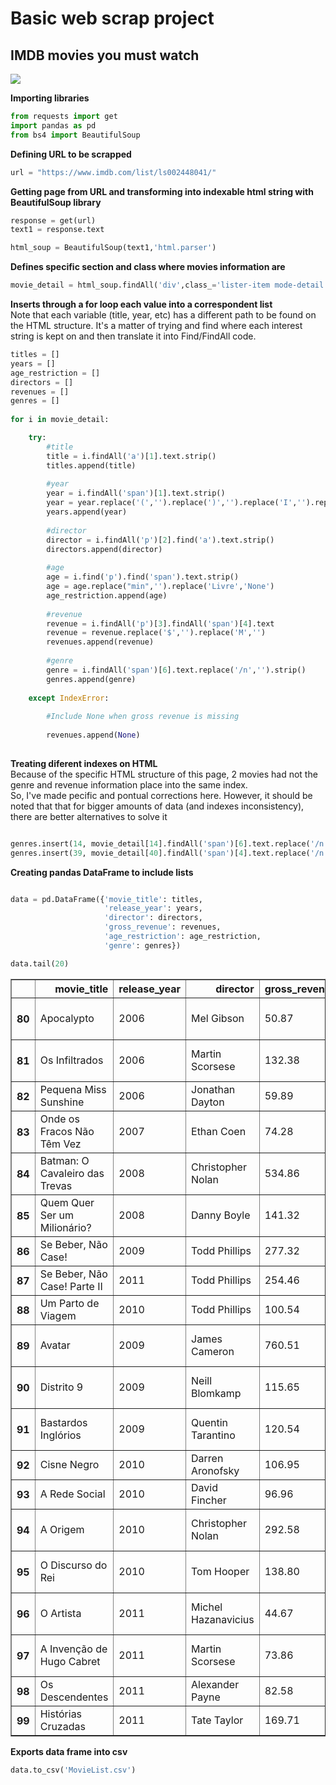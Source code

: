 # Basic web scrap project
## IMDB movies you must watch
<img src = "https://jeremymattheiss.files.wordpress.com/2017/07/jaws-logo.png?w=640">
<br>

__Importing libraries__


```python
from requests import get
import pandas as pd
from bs4 import BeautifulSoup
```

__Defining URL to be scrapped__


```python
url = "https://www.imdb.com/list/ls002448041/"
```

__Getting page from URL and transforming into indexable html string with BeautifulSoup library__


```python
response = get(url)
text1 = response.text
```


```python
html_soup = BeautifulSoup(text1,'html.parser')
```

__Defines specific section and class where movies information are__


```python
movie_detail = html_soup.findAll('div',class_='lister-item mode-detail')
```

__Inserts through a for loop each value into a correspondent list__
<br>
Note that each variable (title, year, etc) has a different path to be found on the HTML structure. It's a matter of trying and find where each interest string is kept on and then translate it into Find/FindAll code.


```python
titles = []
years = []
age_restriction = []
directors = []
revenues = []
genres = []
    
for i in movie_detail:

    try:    
        #title
        title = i.findAll('a')[1].text.strip()
        titles.append(title)
        
        #year
        year = i.findAll('span')[1].text.strip()
        year = year.replace('(','').replace(')','').replace('I','').replace(' ','')
        years.append(year)
        
        #director
        director = i.findAll('p')[2].find('a').text.strip()
        directors.append(director)
        
        #age
        age = i.find('p').find('span').text.strip()
        age = age.replace("min",'').replace('Livre','None')
        age_restriction.append(age)
        
        #revenue
        revenue = i.findAll('p')[3].findAll('span')[4].text
        revenue = revenue.replace('$','').replace('M','')
        revenues.append(revenue)
        
        #genre
        genre = i.findAll('span')[6].text.replace('/n','').strip()
        genres.append(genre)
        
    except IndexError:
        
        #Include None when gross revenue is missing
        
        revenues.append(None)      
        
```

__Treating diferent indexes on HTML__
<br>
Because of the specific HTML structure of this page, 2 movies had not the genre and revenue information place into the same index. <br>
So, I've made pecific and pontual corrections here. However, it should be noted that that for bigger amounts of data (and indexes inconsistency), there are better alternatives to solve it


```python

genres.insert(14, movie_detail[14].findAll('span')[6].text.replace('/n','').strip())
genres.insert(39, movie_detail[40].findAll('span')[4].text.replace('/n','').strip())

```

__Creating pandas DataFrame to include lists__


```python

data = pd.DataFrame({'movie_title': titles, 
                     'release_year': years,
                     'director': directors,
                     'gross_revenue': revenues,
                     'age_restriction': age_restriction,
                     'genre': genres})

data.tail(20)
```




<div>
<style scoped>
    .dataframe tbody tr th:only-of-type {
        vertical-align: middle;
    }

    .dataframe tbody tr th {
        vertical-align: top;
    }

    .dataframe thead th {
        text-align: right;
    }
</style>
<table border="1" class="dataframe">
  <thead>
    <tr style="text-align: right;">
      <th></th>
      <th>movie_title</th>
      <th>release_year</th>
      <th>director</th>
      <th>gross_revenue</th>
      <th>age_restriction</th>
      <th>genre</th>
    </tr>
  </thead>
  <tbody>
    <tr>
      <th>80</th>
      <td>Apocalypto</td>
      <td>2006</td>
      <td>Mel Gibson</td>
      <td>50.87</td>
      <td>16</td>
      <td>Action, Adventure, Drama</td>
    </tr>
    <tr>
      <th>81</th>
      <td>Os Infiltrados</td>
      <td>2006</td>
      <td>Martin Scorsese</td>
      <td>132.38</td>
      <td>18</td>
      <td>Crime, Drama, Thriller</td>
    </tr>
    <tr>
      <th>82</th>
      <td>Pequena Miss Sunshine</td>
      <td>2006</td>
      <td>Jonathan Dayton</td>
      <td>59.89</td>
      <td>14</td>
      <td>Comedy, Drama</td>
    </tr>
    <tr>
      <th>83</th>
      <td>Onde os Fracos Não Têm Vez</td>
      <td>2007</td>
      <td>Ethan Coen</td>
      <td>74.28</td>
      <td>16</td>
      <td>Crime, Drama, Thriller</td>
    </tr>
    <tr>
      <th>84</th>
      <td>Batman: O Cavaleiro das Trevas</td>
      <td>2008</td>
      <td>Christopher Nolan</td>
      <td>534.86</td>
      <td>12</td>
      <td>Action, Crime, Drama</td>
    </tr>
    <tr>
      <th>85</th>
      <td>Quem Quer Ser um Milionário?</td>
      <td>2008</td>
      <td>Danny Boyle</td>
      <td>141.32</td>
      <td>16</td>
      <td>Drama, Romance</td>
    </tr>
    <tr>
      <th>86</th>
      <td>Se Beber, Não Case!</td>
      <td>2009</td>
      <td>Todd Phillips</td>
      <td>277.32</td>
      <td>14</td>
      <td>Comedy</td>
    </tr>
    <tr>
      <th>87</th>
      <td>Se Beber, Não Case! Parte II</td>
      <td>2011</td>
      <td>Todd Phillips</td>
      <td>254.46</td>
      <td>16</td>
      <td>Comedy</td>
    </tr>
    <tr>
      <th>88</th>
      <td>Um Parto de Viagem</td>
      <td>2010</td>
      <td>Todd Phillips</td>
      <td>100.54</td>
      <td>14</td>
      <td>Comedy, Drama</td>
    </tr>
    <tr>
      <th>89</th>
      <td>Avatar</td>
      <td>2009</td>
      <td>James Cameron</td>
      <td>760.51</td>
      <td>12</td>
      <td>Action, Adventure, Fantasy</td>
    </tr>
    <tr>
      <th>90</th>
      <td>Distrito 9</td>
      <td>2009</td>
      <td>Neill Blomkamp</td>
      <td>115.65</td>
      <td>14</td>
      <td>Action, Sci-Fi, Thriller</td>
    </tr>
    <tr>
      <th>91</th>
      <td>Bastardos Inglórios</td>
      <td>2009</td>
      <td>Quentin Tarantino</td>
      <td>120.54</td>
      <td>18</td>
      <td>Adventure, Drama, War</td>
    </tr>
    <tr>
      <th>92</th>
      <td>Cisne Negro</td>
      <td>2010</td>
      <td>Darren Aronofsky</td>
      <td>106.95</td>
      <td>16</td>
      <td>Drama, Thriller</td>
    </tr>
    <tr>
      <th>93</th>
      <td>A Rede Social</td>
      <td>2010</td>
      <td>David Fincher</td>
      <td>96.96</td>
      <td>14</td>
      <td>Biography, Drama</td>
    </tr>
    <tr>
      <th>94</th>
      <td>A Origem</td>
      <td>2010</td>
      <td>Christopher Nolan</td>
      <td>292.58</td>
      <td>14</td>
      <td>Action, Adventure, Sci-Fi</td>
    </tr>
    <tr>
      <th>95</th>
      <td>O Discurso do Rei</td>
      <td>2010</td>
      <td>Tom Hooper</td>
      <td>138.80</td>
      <td>12</td>
      <td>Biography, Drama, History</td>
    </tr>
    <tr>
      <th>96</th>
      <td>O Artista</td>
      <td>2011</td>
      <td>Michel Hazanavicius</td>
      <td>44.67</td>
      <td>12</td>
      <td>Comedy, Drama, Romance</td>
    </tr>
    <tr>
      <th>97</th>
      <td>A Invenção de Hugo Cabret</td>
      <td>2011</td>
      <td>Martin Scorsese</td>
      <td>73.86</td>
      <td>None</td>
      <td>Drama, Family, Fantasy</td>
    </tr>
    <tr>
      <th>98</th>
      <td>Os Descendentes</td>
      <td>2011</td>
      <td>Alexander Payne</td>
      <td>82.58</td>
      <td>12</td>
      <td>Comedy, Drama</td>
    </tr>
    <tr>
      <th>99</th>
      <td>Histórias Cruzadas</td>
      <td>2011</td>
      <td>Tate Taylor</td>
      <td>169.71</td>
      <td>12</td>
      <td>Drama</td>
    </tr>
  </tbody>
</table>
</div>



__Exports data frame into csv__


```python
data.to_csv('MovieList.csv')
```
